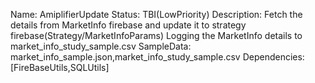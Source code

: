 Name: AmiplifierUpdate
Status: TBI(LowPriority)
Description: Fetch the details from MarketInfo firebase and update it to strategy firebase(Strategy/MarketInfoParams)
            Logging the MarketInfo details to market_info_study_sample.csv
SampleData: market_info_sample.json,market_info_study_sample.csv
Dependencies: [FireBaseUtils,SQLUtils]